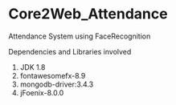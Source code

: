 # Core2Web_Attendance
Attendance System using FaceRecognition

Dependencies and Libraries involved

1. JDK 1.8
2. fontawesomefx-8.9
3. mongodb-driver:3.4.3
4. jFoenix-8.0.0


